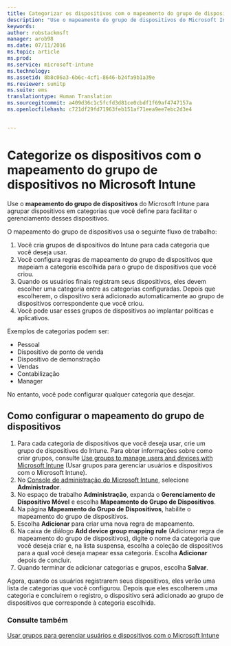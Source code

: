 ```yaml
---
title: Categorizar os dispositivos com o mapeamento do grupo de dispositivos | Microsoft Intune
description: "Use o mapeamento do grupo de dispositivos do Microsoft Intune para agrupar dispositivos em categorias que você define para facilitar o gerenciamento desses dispositivos."
keywords: 
author: robstackmsft
manager: arob98
ms.date: 07/11/2016
ms.topic: article
ms.prod: 
ms.service: microsoft-intune
ms.technology: 
ms.assetid: 8b8c06a3-6b6c-4cf1-8646-b24fa9b1a39e
ms.reviewer: sumitp
ms.suite: ems
translationtype: Human Translation
ms.sourcegitcommit: a409d36c1c5fcfd3d81ce0cbdf1f69af4747157a
ms.openlocfilehash: c721df29fd71963feb151af71eea9ee7ebc2d3e4


---
```


# Categorize os dispositivos com o mapeamento do grupo de dispositivos no Microsoft Intune
Use o **mapeamento do grupo de dispositivos** do Microsoft Intune para agrupar dispositivos em categorias que você define para facilitar o gerenciamento desses dispositivos. 

O mapeamento do grupo de dispositivos usa o seguinte fluxo de trabalho:
1. Você cria grupos de dispositivos do Intune para cada categoria que você deseja usar.
2. Você configura regras de mapeamento do grupo de dispositivos que mapeiam a categoria escolhida para o grupo de dispositivos que você criou.
3. Quando os usuários finais registram seus dispositivos, eles devem escolher uma categoria entre as categorias configuradas. Depois que escolherem, o dispositivo será adicionado automaticamente ao grupo de dispositivos correspondente que você criou.
4. Você pode usar esses grupos de dispositivos ao implantar políticas e aplicativos.

Exemplos de categorias podem ser:
* Pessoal
* Dispositivo de ponto de venda
* Dispositivo de demonstração
* Vendas
* Contabilização
* Manager

No entanto, você pode configurar qualquer categoria que desejar.

## Como configurar o mapeamento do grupo de dispositivos
1. Para cada categoria de dispositivos que você deseja usar, crie um grupo de dispositivos do Intune. Para obter informações sobre como criar grupos, consulte [Use groups to manage users and devices with Microsoft Intune](use-groups-to-manage-users-and-devices-with-microsoft-intune.md) (Usar grupos para gerenciar usuários e dispositivos com o Microsoft Intune).
2. No [Console de administração do Microsoft Intune](https://manage.microsoft.com), selecione **Administrador**.
3. No espaço de trabalho **Administração**, expanda o **Gerenciamento de Dispositivo Móvel** e escolha **Mapeamento do Grupo de Dispositivos**.
4. Na página **Mapeamento do Grupo de Dispositivos**, habilite o mapeamento do grupo de dispositivos.
5. Escolha **Adicionar** para criar uma nova regra de mapeamento.
6. Na caixa de diálogo **Add device group mapping rule** (Adicionar regra de mapeamento do grupo de dispositivos), digite o nome da categoria que você deseja criar e, na lista suspensa, escolha a coleção de dispositivos para a qual você deseja mapear essa categoria. Escolha **Adicionar** depois de concluir.
7. Quando terminar de adicionar categorias e grupos, escolha **Salvar**.

Agora, quando os usuários registrarem seus dispositivos, eles verão uma lista de categorias que você configurou. Depois que eles escolherem uma categoria e concluírem o registro, o dispositivo será adicionado ao grupo de dispositivos que corresponde à categoria escolhida.

### Consulte também
[Usar grupos para gerenciar usuários e dispositivos com o Microsoft Intune](use-groups-to-manage-users-and-devices-with-microsoft-intune.md)


<!--HONumber=Jul16_HO3-->


